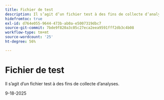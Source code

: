 ```yaml
---
title: Fichier de test
description: Il s’agit d’un fichier test à des fins de collecte d’analyses. Veuillez l’ignorer.
hidefromtoc: true
exl-id: d764e055-9644-473b-ab0a-e5007319dbc7
source-git-commit: 7bde9f820a3c05c27eca2eea9591fff2db3c4b08
workflow-type: tm+mt
source-wordcount: '25'
ht-degree: 56%

---
```


# Fichier de test

Il s’agit d’un fichier test à des fins de collecte d’analyses.

9-18-2025
